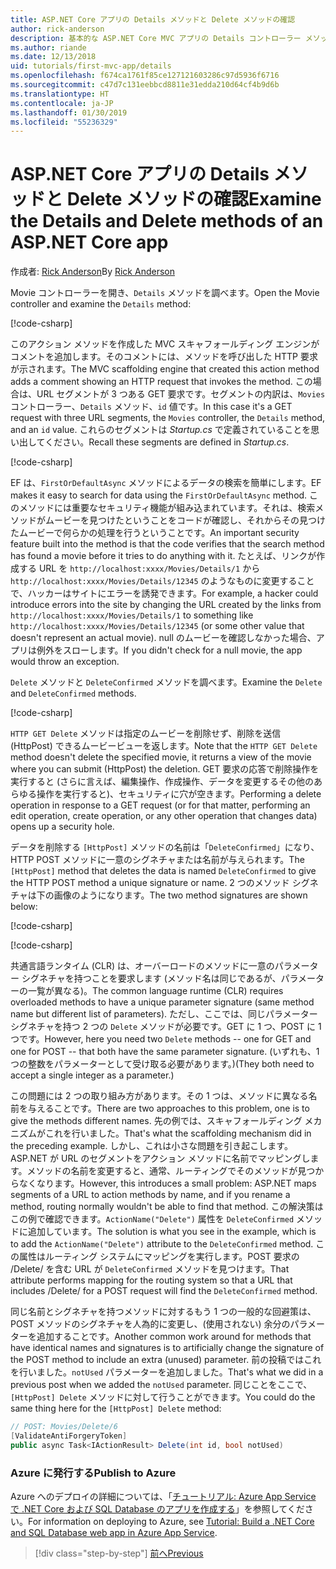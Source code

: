 ```yaml
---
title: ASP.NET Core アプリの Details メソッドと Delete メソッドの確認
author: rick-anderson
description: 基本的な ASP.NET Core MVC アプリの Details コントローラー メソッドとビューについて説明します。
ms.author: riande
ms.date: 12/13/2018
uid: tutorials/first-mvc-app/details
ms.openlocfilehash: f674ca1761f85ce127121603286c97d5936f6716
ms.sourcegitcommit: c47d7c131eebbcd8811e31edda210d64cf4b9d6b
ms.translationtype: HT
ms.contentlocale: ja-JP
ms.lasthandoff: 01/30/2019
ms.locfileid: "55236329"
---
```

# <a name="examine-the-details-and-delete-methods-of-an-aspnet-core-app"></a><span data-ttu-id="9fbba-103">ASP.NET Core アプリの Details メソッドと Delete メソッドの確認</span><span class="sxs-lookup"><span data-stu-id="9fbba-103">Examine the Details and Delete methods of an ASP.NET Core app</span></span>

<span data-ttu-id="9fbba-104">作成者: [Rick Anderson](https://twitter.com/RickAndMSFT)</span><span class="sxs-lookup"><span data-stu-id="9fbba-104">By [Rick Anderson](https://twitter.com/RickAndMSFT)</span></span>

<span data-ttu-id="9fbba-105">Movie コントローラーを開き、`Details` メソッドを調べます。</span><span class="sxs-lookup"><span data-stu-id="9fbba-105">Open the Movie controller and examine the `Details` method:</span></span>

[!code-csharp[](start-mvc/sample/MvcMovie22/Controllers/MoviesController.cs?name=snippet_details)]

<span data-ttu-id="9fbba-106">このアクション メソッドを作成した MVC スキャフォールディング エンジンがコメントを追加します。そのコメントには、メソッドを呼び出した HTTP 要求が示されます。</span><span class="sxs-lookup"><span data-stu-id="9fbba-106">The MVC scaffolding engine that created this action method adds a comment showing an HTTP request that invokes the method.</span></span> <span data-ttu-id="9fbba-107">この場合は、URL セグメントが 3 つある GET 要求です。セグメントの内訳は、`Movies` コントローラー、`Details` メソッド、`id` 値です。</span><span class="sxs-lookup"><span data-stu-id="9fbba-107">In this case it's a GET request with three URL segments, the `Movies` controller, the `Details` method, and an `id` value.</span></span> <span data-ttu-id="9fbba-108">これらのセグメントは *Startup.cs* で定義されていることを思い出してください。</span><span class="sxs-lookup"><span data-stu-id="9fbba-108">Recall these segments are defined in *Startup.cs*.</span></span>

[!code-csharp[](start-mvc/sample/MvcMovie/Startup.cs?highlight=5&name=snippet_1)]

<span data-ttu-id="9fbba-109">EF は、`FirstOrDefaultAsync` メソッドによるデータの検索を簡単にします。</span><span class="sxs-lookup"><span data-stu-id="9fbba-109">EF makes it easy to search for data using the `FirstOrDefaultAsync` method.</span></span> <span data-ttu-id="9fbba-110">このメソッドには重要なセキュリティ機能が組み込まれています。それは、検索メソッドがムービーを見つけたということをコードが確認し、それからその見つけたムービーで何らかの処理を行うということです。</span><span class="sxs-lookup"><span data-stu-id="9fbba-110">An important security feature built into the method is that the code verifies that the search method has found a movie before it tries to do anything with it.</span></span> <span data-ttu-id="9fbba-111">たとえば、リンクが作成する URL を `http://localhost:xxxx/Movies/Details/1` から `http://localhost:xxxx/Movies/Details/12345` のようなものに変更することで、ハッカーはサイトにエラーを誘発できます。</span><span class="sxs-lookup"><span data-stu-id="9fbba-111">For example, a hacker could introduce errors into the site by changing the URL created by the links from `http://localhost:xxxx/Movies/Details/1` to something like  `http://localhost:xxxx/Movies/Details/12345` (or some other value that doesn't represent an actual movie).</span></span> <span data-ttu-id="9fbba-112">null のムービーを確認しなかった場合、アプリは例外をスローします。</span><span class="sxs-lookup"><span data-stu-id="9fbba-112">If you didn't check for a null movie, the app would throw an exception.</span></span>

<span data-ttu-id="9fbba-113">`Delete` メソッドと `DeleteConfirmed` メソッドを調べます。</span><span class="sxs-lookup"><span data-stu-id="9fbba-113">Examine the `Delete` and `DeleteConfirmed` methods.</span></span>

[!code-csharp[](start-mvc/sample/MvcMovie22/Controllers/MoviesController.cs?name=snippet_delete)]

<span data-ttu-id="9fbba-114">`HTTP GET Delete` メソッドは指定のムービーを削除せず、削除を送信 (HttpPost) できるムービービューを返します。</span><span class="sxs-lookup"><span data-stu-id="9fbba-114">Note that the `HTTP GET Delete` method doesn't delete the specified movie, it returns a view of the movie where you can submit (HttpPost) the deletion.</span></span> <span data-ttu-id="9fbba-115">GET 要求の応答で削除操作を実行すると (さらに言えば、編集操作、作成操作、データを変更するその他のあらゆる操作を実行すると)、セキュリティに穴が空きます。</span><span class="sxs-lookup"><span data-stu-id="9fbba-115">Performing a delete operation in response to a GET request (or for that matter, performing an edit operation, create operation, or any other operation that changes data) opens up a security hole.</span></span>

<span data-ttu-id="9fbba-116">データを削除する `[HttpPost]` メソッドの名前は「`DeleteConfirmed`」になり、HTTP POST メソッドに一意のシグネチャまたは名前が与えられます。</span><span class="sxs-lookup"><span data-stu-id="9fbba-116">The `[HttpPost]` method that deletes the data is named `DeleteConfirmed` to give the HTTP POST method a unique signature or name.</span></span> <span data-ttu-id="9fbba-117">2 つのメソッド シグネチャは下の画像のようになります。</span><span class="sxs-lookup"><span data-stu-id="9fbba-117">The two method signatures are shown below:</span></span>

[!code-csharp[](start-mvc/sample/MvcMovie/Controllers/MoviesController.cs?name=snippet_delete2)]

[!code-csharp[](start-mvc/sample/MvcMovie/Controllers/MoviesController.cs?name=snippet_delete3)]

<span data-ttu-id="9fbba-118">共通言語ランタイム (CLR) は、オーバーロードのメソッドに一意のパラメーター シグネチャを持つことを要求します (メソッド名は同じであるが、パラメーターの一覧が異なる)。</span><span class="sxs-lookup"><span data-stu-id="9fbba-118">The common language runtime (CLR) requires overloaded methods to have a unique parameter signature (same method name but different list of parameters).</span></span> <span data-ttu-id="9fbba-119">ただし、ここでは、同じパラメーター シグネチャを持つ 2 つの `Delete` メソッドが必要です。GET に 1 つ、POST に 1 つです。</span><span class="sxs-lookup"><span data-stu-id="9fbba-119">However, here you need two `Delete` methods -- one for GET and one for POST -- that both have the same parameter signature.</span></span> <span data-ttu-id="9fbba-120">(いずれも、1 つの整数をパラメーターとして受け取る必要があります。)</span><span class="sxs-lookup"><span data-stu-id="9fbba-120">(They both need to accept a single integer as a parameter.)</span></span>

<span data-ttu-id="9fbba-121">この問題には 2 つの取り組み方があります。その 1 つは、メソッドに異なる名前を与えることです。</span><span class="sxs-lookup"><span data-stu-id="9fbba-121">There are two approaches to this problem, one is to give the methods different names.</span></span> <span data-ttu-id="9fbba-122">先の例では、スキャフォールディング メカニズムがこれを行いました。</span><span class="sxs-lookup"><span data-stu-id="9fbba-122">That's what the scaffolding mechanism did in the preceding example.</span></span> <span data-ttu-id="9fbba-123">しかし、これは小さな問題を引き起こします。ASP.NET が URL のセグメントをアクション メソッドに名前でマッピングします。メソッドの名前を変更すると、通常、ルーティングでそのメソッドが見つからなくなります。</span><span class="sxs-lookup"><span data-stu-id="9fbba-123">However, this introduces a small problem: ASP.NET maps segments of a URL to action methods by name, and if you rename a method, routing normally wouldn't be able to find that method.</span></span> <span data-ttu-id="9fbba-124">この解決策はこの例で確認できます。`ActionName("Delete")` 属性を `DeleteConfirmed` メソッドに追加しています。</span><span class="sxs-lookup"><span data-stu-id="9fbba-124">The solution is what you see in the example, which is to add the `ActionName("Delete")` attribute to the `DeleteConfirmed` method.</span></span> <span data-ttu-id="9fbba-125">この属性はルーティング システムにマッピングを実行します。POST 要求の /Delete/ を含む URL が `DeleteConfirmed` メソッドを見つけます。</span><span class="sxs-lookup"><span data-stu-id="9fbba-125">That attribute performs mapping for the routing system so that a URL that includes /Delete/ for a POST request will find the `DeleteConfirmed` method.</span></span>

<span data-ttu-id="9fbba-126">同じ名前とシグネチャを持つメソッドに対するもう 1 つの一般的な回避策は、POST メソッドのシグネチャを人為的に変更し、(使用されない) 余分のパラメーターを追加することです。</span><span class="sxs-lookup"><span data-stu-id="9fbba-126">Another common work around for methods that have identical names and signatures is to artificially change the signature of the POST method to include an extra (unused) parameter.</span></span> <span data-ttu-id="9fbba-127">前の投稿ではこれを行いました。`notUsed` パラメーターを追加しました。</span><span class="sxs-lookup"><span data-stu-id="9fbba-127">That's what we did in a previous post when we added the `notUsed` parameter.</span></span> <span data-ttu-id="9fbba-128">同じことをここで、`[HttpPost] Delete` メソッドに対して行うことができます。</span><span class="sxs-lookup"><span data-stu-id="9fbba-128">You could do the same thing here for the `[HttpPost] Delete` method:</span></span>

```csharp
// POST: Movies/Delete/6
[ValidateAntiForgeryToken]
public async Task<IActionResult> Delete(int id, bool notUsed)
```

### <a name="publish-to-azure"></a><span data-ttu-id="9fbba-129">Azure に発行する</span><span class="sxs-lookup"><span data-stu-id="9fbba-129">Publish to Azure</span></span>

<span data-ttu-id="9fbba-130">Azure へのデプロイの詳細については、「[チュートリアル: Azure App Service で .NET Core および SQL Database のアプリを作成する](/azure/app-service/app-service-web-tutorial-dotnetcore-sqldb)」を参照してください。</span><span class="sxs-lookup"><span data-stu-id="9fbba-130">For information on deploying to Azure, see [Tutorial: Build a .NET Core and SQL Database web app in Azure App Service](/azure/app-service/app-service-web-tutorial-dotnetcore-sqldb).</span></span>

> [!div class="step-by-step"]
> [<span data-ttu-id="9fbba-131">前へ</span><span class="sxs-lookup"><span data-stu-id="9fbba-131">Previous</span></span>](validation.md)
